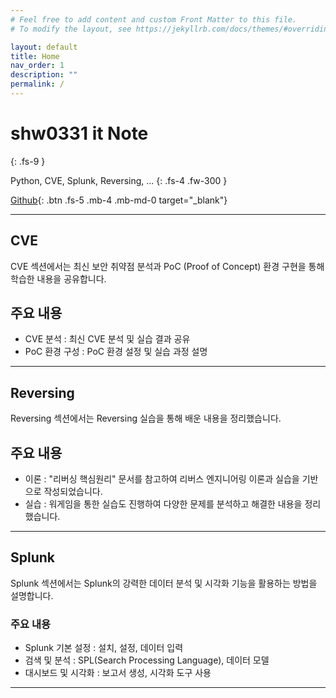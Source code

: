 ```yaml
---
# Feel free to add content and custom Front Matter to this file.
# To modify the layout, see https://jekyllrb.com/docs/themes/#overriding-theme-defaults

layout: default
title: Home
nav_order: 1
description: ""
permalink: /
---
```


# shw0331 it Note  
{: .fs-9 }

Python, CVE, Splunk, Reversing, ...
{: .fs-4 .fw-300 }

[Github][Github]{: .btn .fs-5 .mb-4 .mb-md-0 target="_blank"}

---

## CVE
CVE 섹션에서는 최신 보안 취약점 분석과 PoC (Proof of Concept) 환경 구현을 통해 학습한 내용을 공유합니다.

## 주요 내용
- CVE 분석 : 최신 CVE 분석 및 실습 결과 공유
- PoC 환경 구성 : PoC 환경 설정 및 실습 과정 설명

---

## Reversing
Reversing 섹션에서는 Reversing 실습을 통해 배운 내용을 정리했습니다.

## 주요 내용
- 이론 : "리버싱 핵심원리" 문서를 참고하여 리버스 엔지니어링 이론과 실습을 기반으로 작성되었습니다.
- 실습 : 워게임을 통한 실습도 진행하여 다양한 문제를 분석하고 해결한 내용을 정리했습니다.
---

## Splunk
Splunk 섹션에서는 Splunk의 강력한 데이터 분석 및 시각화 기능을 활용하는 방법을 설명합니다.

### 주요 내용
- Splunk 기본 설정 : 설치, 설정, 데이터 입력
- 검색 및 분석 : SPL(Search Processing Language), 데이터 모델
- 대시보드 및 시각화 : 보고서 생성, 시각화 도구 사용

--- 

[Github]: https://github.com/SHW0331